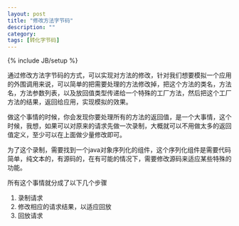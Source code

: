 ```yaml
---
layout: post
title: "修改方法字节码"
description: ""
category: 
tags: [转化字节码]
---
```

{% include JB/setup %}

通过修改方法字节码的方式，可以实现对方法的修改，针对我们想要模拟一个应用的外围调用来说，可以简单的把需要处理的方法修改掉，把这个方法的类名，方法名，方法参数列表，以及放回值类型传递给一个特殊的工厂方法，然后把这个工厂方法的结果，返回给应用，实现模拟的效果。

做这个事情的时候，你会发现你要处理所有的方法的返回值，是一个大事情，这个时候，我想，如果可以对原来的请求先做一次录制，大概就可以不用做太多的返回值定义，至少可以在上面做少量修改即可。

为了这个录制，需要找到一个java对象序列化的组件，这个序列化组件是需要代码简单，纯文本的，有源码的，在有可能的情况下，需要修改源码来适应某些特殊的功能。

所有这个事情就分成了以下几个步骤

1. 录制请求
1. 修改相应的请求结果，以适应回放
1. 回放请求

